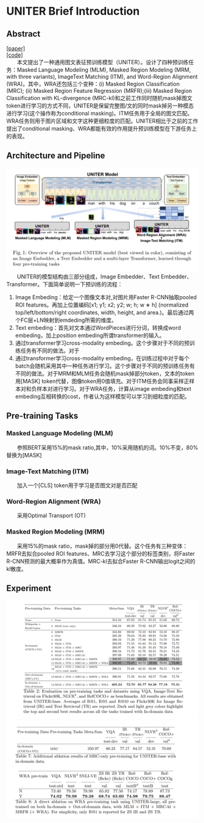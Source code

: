 # UNITER Brief Introduction
## Abstract
[[paper]](https://arxiv.org/abs/1909.11740)<br/>
[[code]](https://github.com/ChenRocks/UNITER)<br/>
&emsp;&emsp;本文提出了一种通用图文表征预训练模型（UNITER）。设计了四种预训练任务：Masked Language Modeling
(MLM), Masked Region Modeling (MRM, with three variants), ImageText Matching (ITM), and Word-Region Alignment (WRA)。其中，WRA还包括三个变种：(i) Masked Region
Classification (MRC); (ii) Masked Region Feature Regression (MRFR);(iii)
Masked Region Classification with KL-divergence (MRC-kl)和之前工作同时随机mask掉图文token进行学习的方式不同，UNITER是保留完整图/文的同时mask掉另一种模态进行学习(这个操作称为conditional masking)。ITM任务用于全局的图文匹配。WRA任务则用于图片区域和文字这种更细粒度的匹配。UNITER相比于之前的工作提出了conditional masking、WRA都能有效的作用提升预训练模型在下游任务上的表现。
## Architecture and Pipeline
![struct](https://github.com/haiqiangy/paper_reading/blob/main/multi-modal/figs/uniter_structure.png?raw=true)<br/>
&emsp;&emsp;UNITER的模型结构由三部分组成，Image Embedder、Text Embedder、Transformer。下面简单说明一下预训练的流程：<br/>
1. Image Embeding：给定一个图像文本对,对图片用Faster R-CNN抽取pooled ROI features。再加上位置编码[x1; y1; x2; y2; w; h; w ∗ h] (normalized top/left/bottom/right coordinates, width,
height, and area.)。最后通过两个FC层+LN映射到emdeding所需的维度。
2. Text embeding：首先对文本通过WordPieces进行分词，转换成word embeding，加上position embeding所谓transformer的输入。
3. 通过transformer学习cross-modality embeding。这个步骤对于不同的预训练任务有不同的做法。对于
3. 通过transformer学习cross-modality embeding，在训练过程中对于每个batch会随机采用其中一种任务进行学习。这个步骤对于不同的预训练任务有不同的做法。对于MRM和MLM任务会随机mask掉部分token，文本的token用[MASK] token代替，图像token用0值填充。对于ITM任务会同事采样正样本对和负样本对进行学习。对于WRA任务，计算从image embeding和text embeding互相转换的cost，作者认为这样模型可以学习到细粒度的匹配。
## Pre-training Tasks
### Masked Language Modeling (MLM)
&emsp;&emsp;参照BERT采用15%的mask ratio,其中，10%采用随机的词。10%不变，80%替换为[MASK]
### Image-Text Matching (ITM)
&emsp;&emsp;加入一个[CLS] token用于学习是否图文对是否匹配
### Word-Region Alignment (WRA)
&emsp;&emsp;采用Optimal Transport (OT)
### Masked Region Modeling (MRM) 
&emsp;&emsp;采用15%的mask ratio，mask掉的部分用0代替。这个任务有三种变体：MRFR去拟合pooled ROI features、MRC去学习这个部分的标签类别，将Faster R-CNN预测的最大概率作为真值。MRC-kl去拟合Faster R-CNN输出logit之间的kl散度。
## Experiment
![res1](https://github.com/haiqiangy/paper_reading/blob/main/multi-modal/figs/UNITER_result1.png?raw=true)
![res2](https://github.com/haiqiangy/paper_reading/blob/main/multi-modal/figs/uniter_result2.png?raw=true)

